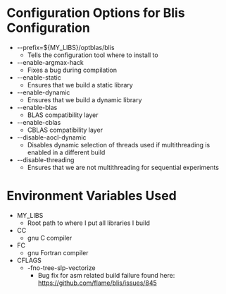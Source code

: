 # Configuration Options for Blis Configuration
* --prefix=${MY_LIBS}/optblas/blis
    * Tells the configuration tool where to install to
* --enable-argmax-hack
    * Fixes a bug during compilation
* --enable-static
    * Ensures that we build a static library
* --enable-dynamic
    * Ensures that we build a dynamic library
* --enable-blas
    * BLAS compatibility layer
* --enable-cblas
    * CBLAS compatibility layer
* --disable-aocl-dynamic
    * Disables dynamic selection of threads used if multithreading is enabled in a different build
* --disable-threading
    * Ensures that we are not multithreading for sequential experiments
# Environment Variables Used
* MY_LIBS
    * Root path to where I put all libraries I build
* CC
    * gnu C compiler
* FC
    * gnu Fortran compiler
* CFLAGS
    * -fno-tree-slp-vectorize
        * Bug fix for asm related build failure found here: https://github.com/flame/blis/issues/845
